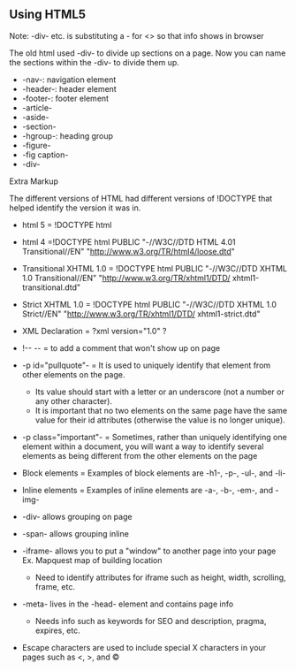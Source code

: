 ## Using HTML5

Note: -div- etc. is substituting a - for <> so that info shows in browser

The old html used -div- to divide up sections on a page.  Now you can name the sections within the -div- to divide them up.

- -nav-:  navigation element
- -header-:  header element
- -footer-:  footer element
- -article-
- -aside-
- -section-
- -hgroup-:  heading group
- -figure-
- -fig caption-
- -div-

Extra Markup

The different versions of HTML had different versions of !DOCTYPE that helped identify the version it was in.
- html 5 = !DOCTYPE html
- html 4 =!DOCTYPE html PUBLIC "-//W3C//DTD HTML 4.01 Transitional//EN" "http://www.w3.org/TR/html4/loose.dtd"
- Transitional XHTML 1.0 = !DOCTYPE html PUBLIC "-//W3C//DTD XHTML 1.0 Transitional//EN" "http://www.w3.org/TR/xhtml1/DTD/  xhtml1-transitional.dtd"
- Strict XHTML 1.0 = !DOCTYPE html PUBLIC "-//W3C//DTD XHTML 1.0 Strict//EN" "http://www.w3.org/TR/xhtml1/DTD/  xhtml1-strict.dtd"
- XML Declaration = ?xml version="1.0" ?

- !-- -- = to add a comment that won't show up on page
- -p id="pullquote"- = It is used to uniquely identify that element from other elements on the page. 
    - Its value should start with a letter or an underscore (not a number or any other character). 
    - It is important that no two elements on the same page have the same value for their id attributes (otherwise the value is no longer unique).
- -p class="important"- = Sometimes, rather than uniquely identifying one element within a document, you will want a way to identify several elements as being different from the other elements on the page

- Block elements = Examples of block elements are -h1-, -p-, -ul-, and -li-
- Inline elements = Examples of inline elements are -a-, -b-, -em-, and -img-

- -div- allows grouping on page
- -span- allows grouping inline
- -iframe- allows you to put a "window" to another page into your page Ex. Mapquest map of building location
    - Need to identify attributes for iframe such as height, width, scrolling, frame, etc.
- -meta- lives in the -head- element and contains page info
    - Needs info such as keywords for SEO and description, pragma, expires, etc.
- Escape characters are used to include special  X characters in your pages such as <, >, and ©